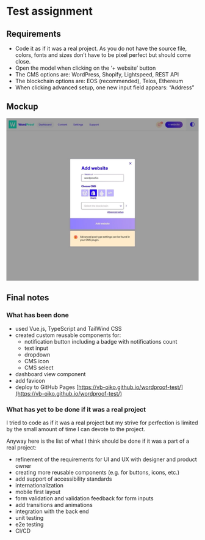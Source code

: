 # Test assignment

## Requirements

- Code it as if it was a real project. As you do not have the source file, colors, fonts and sizes don’t have to be pixel perfect but should come close.
- Open the model when clicking on the ‘+ website’ button
- The CMS options are: WordPress, Shopify, Lightspeed, REST API
- The blockchain options are: EOS (recommended), Telos, Ethereum
- When clicking advanced setup, one new input field appears: “Address”

## Mockup

![Mockup](./src/assets/mockup.jpg)

## Final notes

### What has been done

- used Vue.js, TypeScript and TailWind CSS
- created custom reusable components for:
  - notification button including a badge with notifications count
  - text input
  - dropdown
  - CMS icon
  - CMS select
- dashboard view component
- add favicon
- deploy to GitHub Pages [https://vb-oiko.github.io/wordproof-test/](https://vb-oiko.github.io/wordproof-test/)
  
### What has yet to be done if it was a real project

I tried to code as if it was a real project but my strive for perfection is limited by the small amount of time I can devote to the project.

Anyway here is the list of what I think should be done if it was a part of a real project:

- refinement of the requirements for UI and UX with designer and product owner
- creating more reusable components (e.g. for buttons, icons, etc.)
- add support of accessibility standards
- internationalization
- mobile first layout
- form validation and validation feedback for form inputs
- add transitions and animations
- integration with the back end
- unit testing
- e2e testing
- CI/CD